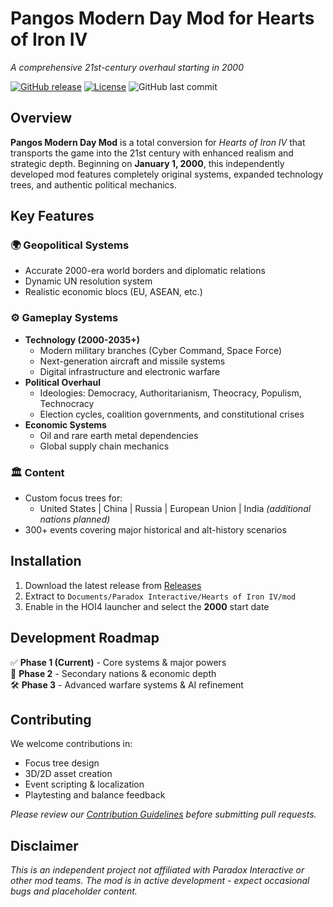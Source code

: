 # Pangos Modern Day Mod for Hearts of Iron IV  
*A comprehensive 21st-century overhaul starting in 2000*

[![GitHub release](https://img.shields.io/github/v/release/yourusername/pangos-modern-day-mod?include_prereleases)](https://github.com/yourusername/pangos-modern-day-mod/releases)
[![License](https://img.shields.io/github/license/yourusername/pangos-modern-day-mod)](LICENSE)
![GitHub last commit](https://img.shields.io/github/last-commit/yourusername/pangos-modern-day-mod)

## Overview  
**Pangos Modern Day Mod** is a total conversion for *Hearts of Iron IV* that transports the game into the 21st century with enhanced realism and strategic depth. Beginning on **January 1, 2000**, this independently developed mod features completely original systems, expanded technology trees, and authentic political mechanics.

## Key Features  

### 🌍 Geopolitical Systems  
- Accurate 2000-era world borders and diplomatic relations  
- Dynamic UN resolution system  
- Realistic economic blocs (EU, ASEAN, etc.)  

### ⚙️ Gameplay Systems  
- **Technology (2000-2035+)**  
  - Modern military branches (Cyber Command, Space Force)  
  - Next-generation aircraft and missile systems  
  - Digital infrastructure and electronic warfare  
- **Political Overhaul**  
  - Ideologies: Democracy, Authoritarianism, Theocracy, Populism, Technocracy  
  - Election cycles, coalition governments, and constitutional crises  
- **Economic Systems**  
  - Oil and rare earth metal dependencies  
  - Global supply chain mechanics  

### 🏛️ Content  
- Custom focus trees for:  
  - United States | China | Russia | European Union | India *(additional nations planned)*  
- 300+ events covering major historical and alt-history scenarios  

## Installation  
1. Download the latest release from [Releases](https://github.com/yourusername/pangos-modern-day-mod/releases)  
2. Extract to `Documents/Paradox Interactive/Hearts of Iron IV/mod`  
3. Enable in the HOI4 launcher and select the **2000** start date  

## Development Roadmap  
✅ **Phase 1 (Current)** - Core systems & major powers  
🔧 **Phase 2** - Secondary nations & economic depth  
🛠️ **Phase 3** - Advanced warfare systems & AI refinement  

## Contributing  
We welcome contributions in:  
- Focus tree design  
- 3D/2D asset creation  
- Event scripting & localization  
- Playtesting and balance feedback  

*Please review our [Contribution Guidelines](CONTRIBUTING.md) before submitting pull requests.*  

## Disclaimer  
*This is an independent project not affiliated with Paradox Interactive or other mod teams. The mod is in active development - expect occasional bugs and placeholder content.*  

